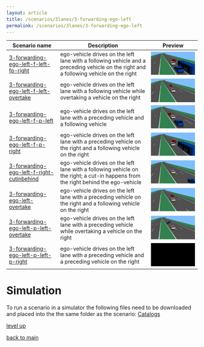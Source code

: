 ```yaml
---
layout: article
title: /scenarios/3lanes/3-forwarding-ego-left
permalink: /scenarios/3lanes/3-forwarding-ego-left
---
```

| Scenario name  | Description |  Preview | 
| ------------- | ------------- | --------- |
| [3-forwarding-ego-left-f-left-fp-right](/scenarios/3lanes/3-forwarding-ego-left/3-forwarding-ego-left-f-left-fp-right.xosc)  | ego-vehicle drives on the left lane with a following vehicle and a preceding vehicle on the right and a following vehicle on the right  |  ![image](3-forwarding-ego-left-f-left-fp-right.gif)  | 
| [3-forwarding-ego-left-f-left-overtake](/scenarios/3lanes/3-forwarding-ego-left/3-forwarding-ego-left-f-left-overtake.xosc)  | ego-vehicle drives on the left lane with a following vehicle while overtaking a vehicle on the right  |  ![image](3-forwarding-ego-left-f-left-overtake.gif)  | 
| [3-forwarding-ego-left-f-p-left](/scenarios/3lanes/3-forwarding-ego-left/3-forwarding-ego-left-f-p-left.xosc)  | ego-vehicle drives on the left lane with a preceding vehicle and a following vehicle  |  ![image](3-forwarding-ego-left-f-p-left.gif)  | 
| [3-forwarding-ego-left-f-p-right](/scenarios/3lanes/3-forwarding-ego-left/3-forwarding-ego-left-f-p-right.xosc)  | ego-vehicle drives on the left lane with a preceding vehicle on the right and a following vehicle on the right  |  ![image](3-forwarding-ego-left-f-p-right.gif)  | 
| [3-forwarding-ego-left-f-right-cutinbehind](/scenarios/3lanes/3-forwarding-ego-left/3-forwarding-ego-left-f-right-cutinbehind.xosc)  | ego-vehicle drives on the left lane with a following vehicle on the right; a cut-in happens from the right behind the ego-vehicle  |  ![image](3-forwarding-ego-left-f-right-cutinbehind.gif)  | 
| [3-forwarding-ego-left-overtake](/scenarios/3lanes/3-forwarding-ego-left/3-forwarding-ego-left-overtake.xosc)  | ego-vehicle drives on the left lane with a preceding vehicle on the right and a following vehicle on the right  |  ![image](3-forwarding-ego-left-overtake.gif)  | 
| [3-forwarding-ego-left-p-left-overtake](/scenarios/3lanes/3-forwarding-ego-left/3-forwarding-ego-left-p-left-overtake.xosc)  | ego-vehicle drives on the left lane with a preceding vehicle while overtaking a vehicle on the right  |  ![image](3-forwarding-ego-left-p-left-overtake.gif)  | 
| [3-forwarding-ego-left-p-left-p-right](/scenarios/3lanes/3-forwarding-ego-left/3-forwarding-ego-left-p-left-p-right.xosc)  | ego-vehicle drives on the left lane with a preceding vehicle and a preceding vehicle on the right  |  ![image](3-forwarding-ego-left-p-left-p-right.gif)  | 

# Simulation

To run a scenario in a simulator the following files need to be downloaded and placed into the the same folder as the scenario: [Catalogs](/Catalogs)

[level up](../)

[back to main](/)

